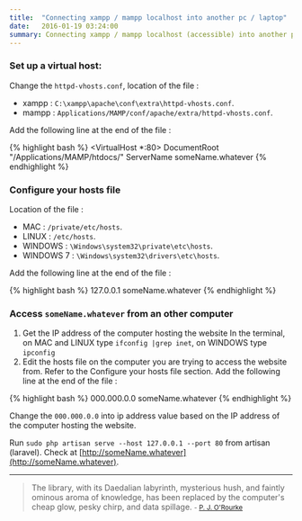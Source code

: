 ```yaml
---
title:  "Connecting xampp / mampp localhost into another pc / laptop"
date:   2016-01-19 03:24:00
summary: Connecting xampp / mampp localhost (accessible) into another personal computer (PC) / laptop.
---
```


### Set up a virtual host:
Change the `httpd-vhosts.conf`, location of the file :

 - xampp : `C:\xampp\apache\conf\extra\httpd-vhosts.conf`.
 - mampp : `Applications/MAMP/conf/apache/extra/httpd-vhosts.conf`.

Add the following line at the end of the file :

{% highlight bash %}
<VirtualHost *:80>
    DocumentRoot "/Applications/MAMP/htdocs/"
    ServerName someName.whatever
</VirtualHost>
{% endhighlight %}

### Configure your hosts file
Location of the file :

- MAC : `/private/etc/hosts`.
- LINUX : `/etc/hosts`.
- WINDOWS : `\Windows\system32\private\etc\hosts`.
- WINDOWS 7 : `\Windows\system32\drivers\etc\hosts`.

Add the following line at the end of the file :

{% highlight bash %}
127.0.0.1           someName.whatever
{% endhighlight %}

### Access `someName.whatever` from an other computer

1. Get the IP address of the computer hosting the website
In the terminal, on MAC and LINUX type `ifconfig |grep inet`, on WINDOWS type `ipconfig`
2. Edit the hosts file on the computer you are trying to access the website from.
Refer to the Configure your hosts file section. Add the following line at the end of the file :

{% highlight bash %}
000.000.0.0         someName.whatever
{% endhighlight %}

Change the `000.000.0.0` into ip address value based on the IP address of the computer hosting the website. 

Run `sudo php artisan serve --host 127.0.0.1 --port 80` from artisan (laravel). Check at [http://someName.whatever](http://someName.whatever).


---
> The library, with its Daedalian labyrinth, mysterious hush, and faintly ominous aroma of knowledge, has been replaced by the computer's cheap glow, pesky chirp, and data spillage.
> <small>- [P. J. O'Rourke](https://www.brainyquote.com/quotes/quotes/p/pjorour617464.html#HZUUYPgyrhXeh21Z.99)</small>
